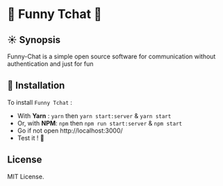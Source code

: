 # 🙂 Funny Tchat 🙂

## :sunny: Synopsis
Funny-Chat is a simple open source software for communication without authentication and just for fun


## :rocket: Installation
To install `Funny Tchat` :
  * With **Yarn** : `yarn` then `yarn start:server` & `yarn start`
  * Or, with **NPM**: `npm` then `npm run start:server` & `npm start`
  * Go if not open http://localhost:3000/
  * Test it ! :tada:

## License

MIT License.
